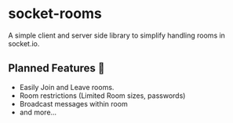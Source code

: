 # socket-rooms

A simple client and server side library to simplify handling rooms in socket.io.

## Planned Features 🔭
* Easily Join and Leave rooms.
* Room restrictions (Limited Room sizes, passwords)
* Broadcast messages within room
* and more...